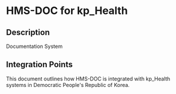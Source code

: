 # HMS-DOC for kp_Health

## Description

Documentation System

## Integration Points

This document outlines how HMS-DOC is integrated with kp_Health systems in Democratic People's Republic of Korea.
